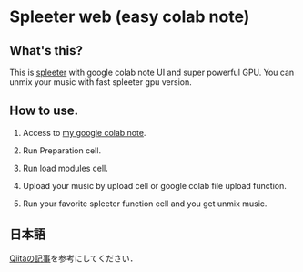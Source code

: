 # Spleeter web (easy colab note)

## What's this?
This is [spleeter](https://github.com/deezer/spleeter) with google colab note UI and super powerful GPU. You can unmix your music with fast spleeter gpu version.

## How to use.
1. Access to [my google colab note](https://colab.research.google.com/drive/1g2vZLjLNjyBwJpf9mrBbcnpm_ABqGVNJ?usp=sharing).
2. Run Preparation cell.

3. Run load modules cell.
4. Upload your music by upload cell or google colab file upload function.
5. Run your favorite spleeter function cell and you get unmix music.

## 日本語
[Qiitaの記事](https://qiita.com/YasaiDev/items/65acd38f4034800388c0#comment-63ea757f0fd887dffb1d)を参考にしてください．
